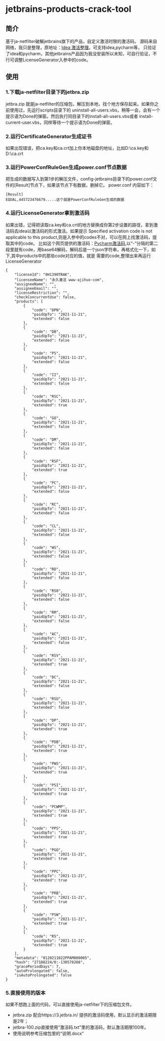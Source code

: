 # jetbrains-products-crack-tool

## 简介
基于ja-netfilter破解jetbrains旗下的产品，自定义激活时限的激活码。
源码来自网络，我只是整理，原地址：[Idea 激活整理](https://linux.do/t/topic/9132?filter=summary)。可支持idea,pycharm等，
只验证了idea和pycharm，其他jetbrains产品因为我没安装所以未知，可自行验证，不行可调整LicenseGenerator入参中的code。

## 使用
### 1.下载ja-netfilter目录下的jetbra.zip
jetbra.zip 就是ja-netfilter的压缩包，解压到本地，找个地方保存起来。如果你之前使用过，先运行scripts目录下的
uninstall-all-users.vbs，稍等一会，会有一个提示语为Done的弹窗。然后执行同目录下的install-all-users.vbs或者
install-current-user.vbs，同样等待一个提示语为Done的弹窗。

### 2.运行CertificateGenerator生成证书
如果出现错误，把ca.key和ca.crt加上你本地磁盘的地址，比如D:\\ca.key和D:\\ca.crt

### 3.运行PowerConfRuleGen生成power.conf节点数据
把生成的数据写入到第1步的解压文件，config-jetbrains目录下的power.conf文件的[Result]节点下，如果该节点下有数据，删掉它。
power.conf 内容如下：
```
[Result]
EQUAL,445723476679.....这个就是PowerConfRuleGen生成的数据
```

### 4.运行LicenseGenerator拿到激活码
如果出错，记得把读取ca.key和ca.crt的地方替换成你第2步设置的路径，拿到激活码去idea以激活码的形式激活。如果提示 Specified activation code is not applicable to this product,则是入参中的codes不对，可以在网上找激活码，提取其中的code。 比如这个网页提供的激活码：[Pycharm激活码](https://www.bilibili.com/read/cv34966236/?jump_opus=1),以“-”分隔的第二段里就有code，用base64解码，解码后是一个json字符串，再格式化一下，如下,其中products中的那些code对应的值，就是 需要的code,整理出来再运行LicenseGenerator

 ```
 {
     "licenseId": "9H1390TRAK",
     "licenseeName": "永久激活 www·ajihuo·com",
     "assigneeName": "",
     "assigneeEmail": "",
     "licenseRestriction": "",
     "checkConcurrentUse": false,
     "products": [
         {
             "code": "DPN",
             "paidUpTo": "2021-11-21",
             "extended": false
         },
         {
             "code": "DB",
             "paidUpTo": "2021-11-21",
             "extended": false
         },
         {
             "code": "PS",
             "paidUpTo": "2021-11-21",
             "extended": false
         },
         {
             "code": "II",
             "paidUpTo": "2021-11-21",
             "extended": false
         },
         {
             "code": "RSC",
             "paidUpTo": "2021-11-21",
             "extended": true
         },
         {
             "code": "GO",
             "paidUpTo": "2021-11-21",
             "extended": false
         },
         {
             "code": "DM",
             "paidUpTo": "2021-11-21",
             "extended": false
         },
         {
             "code": "RSF",
             "paidUpTo": "2021-11-21",
             "extended": true
         },
         {
             "code": "PC",
             "paidUpTo": "2021-11-21",
             "extended": false
         },
         {
             "code": "RC",
             "paidUpTo": "2021-11-21",
             "extended": false
         },
         {
             "code": "CL",
             "paidUpTo": "2021-11-21",
             "extended": false
         },
         {
             "code": "WS",
             "paidUpTo": "2021-11-21",
             "extended": false
         },
         {
             "code": "RD",
             "paidUpTo": "2021-11-21",
             "extended": false
         },
         {
             "code": "RS0",
             "paidUpTo": "2021-11-21",
             "extended": false
         },
         {
             "code": "RM",
             "paidUpTo": "2021-11-21",
             "extended": false
         },
         {
             "code": "AC",
             "paidUpTo": "2021-11-21",
             "extended": false
         },
         {
             "code": "RSV",
             "paidUpTo": "2021-11-21",
             "extended": true
         },
         {
             "code": "DC",
             "paidUpTo": "2021-11-21",
             "extended": false
         },
         {
             "code": "RSU",
             "paidUpTo": "2021-11-21",
             "extended": false
         },
         {
             "code": "DP",
             "paidUpTo": "2021-11-21",
             "extended": true
         },
         {
             "code": "PDB",
             "paidUpTo": "2021-11-21",
             "extended": true
         },
         {
             "code": "PWS",
             "paidUpTo": "2021-11-21",
             "extended": true
         },
         {
             "code": "PSI",
             "paidUpTo": "2021-11-21",
             "extended": true
         },
         {
             "code": "PCWMP",
             "paidUpTo": "2021-11-21",
             "extended": true
         },
         {
             "code": "PPS",
             "paidUpTo": "2021-11-21",
             "extended": true
         },
         {
             "code": "PGO",
             "paidUpTo": "2021-11-21",
             "extended": true
         },
         {
             "code": "PPC",
             "paidUpTo": "2021-11-21",
             "extended": true
         },
         {
             "code": "PRB",
             "paidUpTo": "2021-11-21",
             "extended": true
         },
         {
             "code": "PSW",
             "paidUpTo": "2021-11-21",
             "extended": true
         },
         {
             "code": "RS",
             "paidUpTo": "2021-11-21",
             "extended": true
         }
     ],
     "metadata": "0120211022PPAM000005",
     "hash": "27188224/0:-130578208",
     "gracePeriodDays": 7,
     "autoProlongated": false,
     "isAutoProlongated": false
 }
 ```
 
 ### 5.直接使用的版本
 如果不想跑上面的代码，可以直接使用ja-netfilter下的压缩包文件。
 - jetbra.zip 配合https://3.jetbra.in/ 提供的激活码使用，默认显示的激活期限是2年；
 - jetbra-100.zip直接使用“激活码.txt”里的激活码，默认激活期限100年。
 - 使用说明参考压缩包里的“说明.docx”
 

